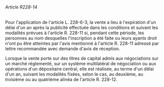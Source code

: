 ###### Article R228-14

Pour l'application de l'article L. 228-6-3, la vente a lieu à l'expiration d'un délai d'un an après la publicité effectuée dans les conditions et suivant les modalités prévues à l'article R. 228-11 si, pendant cette période, les personnes au nom desquelles l'inscription a été faite ou leurs ayants droit n'ont pu être atteintes par l'avis mentionné à l'article R. 228-11 adressé par lettre recommandée avec demande d'avis de réception.

Lorsque la vente porte sur des titres de capital admis aux négociations sur un marché réglementé, sur un système multilatéral de négociation ou aux opérations d'un dépositaire central, elle est réalisée, au terme d'un délai d'un an, suivant les modalités fixées, selon le cas, au deuxième, au troisième ou au quatrième alinéa de l'article R. 228-12.

